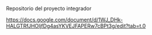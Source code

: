 Repositorio del proyecto integrador

https://docs.google.com/document/d/1WJ_DHk-HALGTRfJHOljfDg4asYKVEJFAPERw7cBPt3g/edit?tab=t.0
